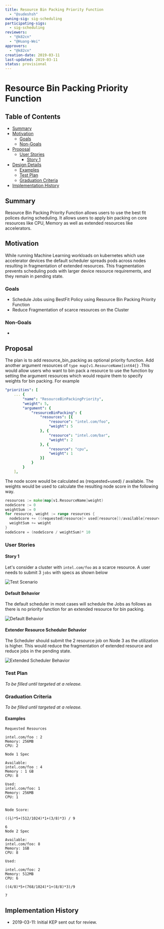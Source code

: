 ```yaml
---
title: Resource Bin Packing Priority Function
  - "@sudeshsh"
owning-sig: sig-scheduling
participating-sigs:
  - sig-scheduling
reviewers:
  - "@k82cn"
  - "@Huang-Wei"
approvers:
  - "@k82cn"
creation-date: 2019-03-11
last-updated: 2019-03-11
status: provisional
---
```


# Resource Bin Packing Priority Function

## Table of Contents

- [Summary](#summary)
- [Motivation](#motivation)
  - [Goals](#goals)
  - [Non-Goals](#non-goals)
- [Proposal](#proposal)
  - [User Stories](#user-stories)
    - [Story 1](#story-1)
- [Design Details](#design-details)
  - [Examples](#examples)
  - [Test Plan](#test-plan)
  - [Graduation Criteria](#graduation-criteria)
- [Implementation History](#implementation-history)

## Summary

Resource Bin Packing Priority Function allows users to use the best fit polices during scheduling. It allows users to apply bin packing on core resources like CPU, Memory as well as extended resources like accelerators.

## Motivation

While running Machine Learning workloads on kubernetes which use accelerator devices the default scheduler spreads pods across nodes resulting in fragmentation of extended resources. This fragmentation prevents scheduling pods with larger device resource requirements, and they remain in pending state.

### Goals

- Schedule Jobs using BestFit Policy using Resource Bin Packing Priority Function
- Reduce Fragmentation of scarce resources on the Cluster

### Non-Goals

-

## Proposal

The plan is to add resource_bin_packing  as optional priority function. Add another argument resources of `type map[v1.ResourceName]int64{}` .This would allow users who want to bin pack a resource to use the function by setting the argument resources which would require them to specify weights for bin packing. For example

```yaml
"priorities": [
    ... {
        "name": "ResourceBinPackingPriority",
        "weight": 5,
        "argument": {
            "resourceBinPacking": {
                "resources": [{
                    "resource": "intel.com/foo",
                    "weight": 5
                }, {
                    "resource": "intel.com/bar",
                    "weight": 2
                }, {
                    "resource": "cpu",
                    "weight": 1
                }]
            }
        }
    ],

```

The node score would be calculated as (requested+used) / available. The weights would be used to calculate the resulting node score in the following way.

```go
resources := make(map[v1.ResourceName]weight)
nodeScore := 0
weightSum := 0
for resource, weight := range resources {
  nodeScore += ((requested[resource]+ used[resource])/available[resource]) * weight
  weightSum += weight
}
nodeScore = (nodeScore / weightSum)* 10
```

### User Stories

#### Story 1

Let's consider a cluster with `intel.com/foo` as a scarce resource. A user needs to submit 3 `jobs` with specs as shown below

![Test Scenario](20190311-resource_bin_packing_priority_function_scenario.png)

#### Default Behavior

The default scheduler in most cases will schedule the Jobs as follows as there is no priority function for an extended resource for bin packing.

![Default Behavior](20190311-resource_bin_packing_priority_function_default.png)

#### Extender Resource Scheduler Behavior

The Scheduler should submit the 2 resource job on Node 3 as the utilization is higher. This would reduce the fragmentation of extended resource and reduce jobs in the pending state.

![Extended Scheduler Behavior](20190311-resource_bin_packing_priority_function_extended.png)


### Test Plan

_To be filled until targeted at a release._

### Graduation Criteria

_To be filled until targeted at a release._

#### Examples

```
Requested Resources

intel.com/foo : 2
Memory: 256MB
CPU: 2

Node 1 Spec

Available:
intel.com/foo : 4
Memory : 1 GB
CPU: 8

Used:
intel.com/foo: 1
Memory: 256MB
CPU: 1


Node Score:

((¾)*5+(512/1024)*1+(3/8)*3) / 9

6
Node 2 Spec

Available:
intel.com/foo: 8
Memory: 1GB
CPU: 8

Used:

intel.com/foo: 2
Memory: 512MB
CPU: 6

((4/8)*5+(768/1024)*1+(8/8)*3)/9

7
```

## Implementation History

- 2019-03-11: Initial KEP sent out for review.